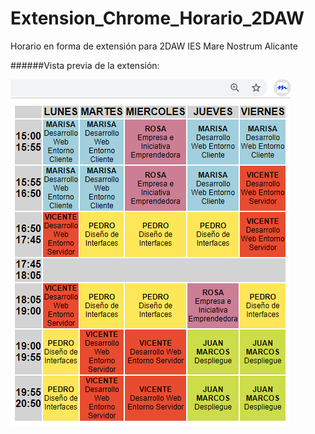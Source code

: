 # Extension_Chrome_Horario_2DAW
Horario en forma de extensión para 2DAW IES Mare Nostrum Alicante

######Vista previa de la extensión:

![horario](./horario.png)
